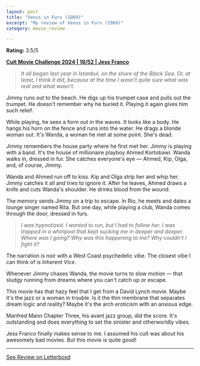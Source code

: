 ```yaml
---
layout: post
title: "Venus in Furs (1969)"
excerpt: "My review of Venus in Furs (1969)"
category: movie_review

---
```


**Rating:** 3.5/5

<b><a href="https://boxd.it/rIGbC/detail" rel="nofollow">Cult Movie Challenge 2024 | 18/52 | Jess Franco</a></b>

<blockquote><i>It all began last year in Istanbul, on the shore of the Black Sea. Or, at least, I think it did, because at the time I wasn't quite sure what was real and what wasn't.</i></blockquote>Jimmy runs out to the beach. He digs up his trumpet case and pulls out the trumpet. He doesn't remember why he buried it. Playing it again gives him such relief.

While playing, he sees a form out in the waves. It looks like a body. He hangs his horn on the fence and runs into the water. He drags a blonde woman out. It's Wanda, a woman he met at some point. She's dead.

Jimmy remembers the house party where he first met her. Jimmy is playing with a band. It's the house of millionaire playboy Ahmed Kortobawi. Wanda walks in, dressed in fur. She catches everyone's eye — Ahmed, Kip, Olga, and, of course, Jimmy.

Wanda and Ahmed run off to kiss. Kip and Olga strip her and whip her. Jimmy catches it all and tries to ignore it. After he leaves, Ahmed draws a knife and cuts Wanda's shoulder. He drinks blood from the wound.

The memory sends Jimmy on a trip to escape. In Rio, he meets and dates a lounge singer named Rita. But one day, while playing a club, Wanda comes through the door, dressed in furs.

<blockquote><i>I was hypnotized. I wanted to run, but I had to follow her. I was trapped in a whirlpool that kept sucking me in deeper and deeper. Where was I going? Why was this happening to me? Why couldn't I fight it?</i></blockquote>The narration is noir with a West Coast psychedelic vibe. The closest vibe I can think of is <i>Inherent Vice</i>.

Whenever Jimmy chases Wanda, the movie turns to slow motion — that sludgy running from dreams where you can't catch up or escape.

This movie has that hazy feel that I get from a David Lynch movie. Maybe it's the jazz or a woman in trouble. Is it the thin membrane that separates dream logic and reality? Maybe it's the arch eroticism with an anxious edge.

Manfred Mann Chapter Three, his avant jazz group, did the score. It's outstanding and does everything to set the sinister and otherworldly vibes.

Jess Franco finally makes sense to me. I assumed his cult was about his awesomely bad movies. But this movie is quite good!

<hr>

[See Review on Letterboxd](https://boxd.it/6mTvDJ)
